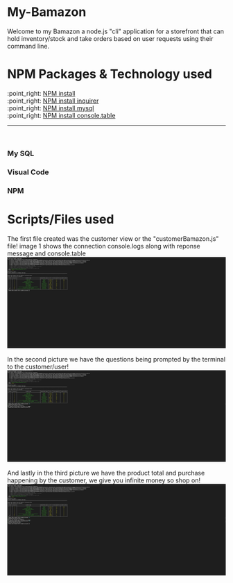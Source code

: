 # My-Bamazon
Welcome to my Bamazon a node.js "cli" application for a storefront that can hold inventory/stock and take orders based on user requests using their command line.

<h1>NPM Packages & Technology used</h1>
:point_right: <a href=https://www.npmjs.com/package/npm>NPM install</a>
<br>
:point_right: <a href=https://www.npmjs.com/package/inquirer>NPM install inquirer</a>
<br>
:point_right: <a href=https://www.npmjs.com/package/mysql>NPM install mysql</a>
<br>
:point_right: <a href=https://www.npmjs.com/package/console.table>NPM install console.table</a>
<hr>
<br>
<h3>My SQL</h3>

<h3>Visual Code</h3>

<h3>NPM</h3>



<h1>Scripts/Files used</h1>
The first file created was the customer view or the "customerBamazon.js" file!
image 1 shows the connection console.logs along with reponse message and console.table
<img src="img/img1.png" alt="console.table">

In the second picture we have the questions being prompted by the terminal to the customer/user!
<img src="img/img2.png" alt="promptQuestions">

And lastly in the third picture we have the product total and purchase happening by the customer, we give you infinite money so shop on!
<img src="img/img3.png" alt="console.table">
